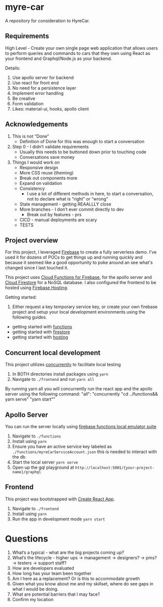 # myre-car

A repository for consideration to HyreCar.

## Requirements

High Level - Create your own single page web application that allows users to perform queries and commands to cars that they own using React as your frontend and Graphql/Node.js as your backend.

Details:

1. Use apollo server for backend
2. Use react for front end
3. No need for a persistence layer
4. Implement error handling
5. Be creative
6. Form validation
7. Likes: material-ui, hooks, apollo client

## Acknowledgements

1. This is not “Done”
   - Definition of Done for this was enough to start a conversation
2. Step 0 - I didn’t validate requirements
   - Usually this needs to be buttoned down prior to touching code
   - Conversations save money
3. Things I would work on
   - Responsive design
   - More CSS reuse (theming)
   - Break out components more
   - Expand on validation
   - Consistency
     - I use a lot of different methods in here, to start a conversation, not to declare what is “right” or “wrong”
   - State management - getting REAALLLY close
   - More branches - I don’t ever commit directly to dev
     - Break out by features - prs
   - CICD - manual deployments are scary
   - TESTS

## Project overview

For this project, I leveraged [Firebase](https://firebase.google.com/) to create a fully serverless demo. I've used it for dozens of POCs to get things up and running quickly and because it seemed like a good opportunity to poke around an see what's changed since I last touched it.

This project uses [Cloud Functions for Firebase](https://firebase.google.com/docs/functions), for the apollo server and [Cloud Firestore](https://firebase.google.com/docs/firestore) for a NoSQL database. I also configured the frontend to be hosted using [Firebase Hosting](https://firebase.google.com/docs/hosting).

Getting started:

1. Either request a key temporary service key, or create your own firebase project and setup your local development environments using the following guides.

- getting started with [functions](https://firebase.google.com/docs/functions/get-started)
- getting started with [firestore](https://firebase.google.com/docs/firestore/quickstart)
- getting started with [hosting](https://firebase.google.com/docs/hosting/deploying)

## Concurrent local development

This project utilizes [concurrently](https://www.npmjs.com/package/concurrently) to facilitate local testing

1. In BOTH directories install packages using `yarn`
2. Navigate to `./frontend` and run `yarn all`

By running yarn all you will concurrently run the react app and the apollo server using the following command: "all": "concurrently \"cd ../functions&& yarn serve\" \"yarn start\""

## Apollo Server

You can run the server locally using [firebase functions local emulator suite](https://firebase.google.com/docs/emulator-suite)

1. Navigate to `./functions`
2. Install using `yarn`
3. Ensure you have an active service key labeled as `./functions/myreCarServiceAccount.json` this is needed to interact with the db
4. Start the local server `yarn serve`
5. Open up the gql playground at `http://localhost:5001/{your-project-name}/graphql`

## Frontend

This project was bootstrapped with [Create React App](https://github.com/facebook/create-react-app).

1. Navigate to `./frontend`
2. Install using `yarn`
3. Run the app in development mode `yarn start`

# Questions

1. What’s a typical - what are the big projects coming up?
2. What’s the lifecycle - higher ups -> management -> designers? -> pms? -> testers -> support staff?
3. How are developers evaluated
4. How long has your team been together
5. Am I here as a replacement? Or is this to accommodate growth
6. Given what you know about me and my skillset, where do see gaps in what I would be doing.
7. What are potential barriers that I may face?
8. Confirm my location
